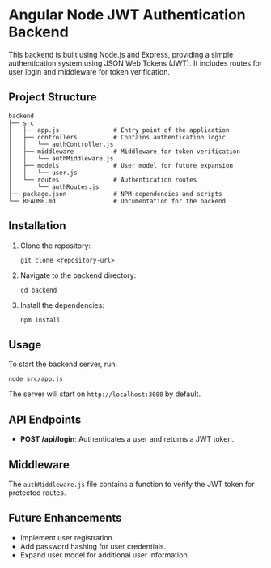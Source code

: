 # Angular Node JWT Authentication Backend

This backend is built using Node.js and Express, providing a simple authentication system using JSON Web Tokens (JWT). It includes routes for user login and middleware for token verification.

## Project Structure

```
backend
├── src
│   ├── app.js               # Entry point of the application
│   ├── controllers          # Contains authentication logic
│   │   └── authController.js
│   ├── middleware           # Middleware for token verification
│   │   └── authMiddleware.js
│   ├── models               # User model for future expansion
│   │   └── user.js
│   └── routes               # Authentication routes
│       └── authRoutes.js
├── package.json             # NPM dependencies and scripts
└── README.md                # Documentation for the backend
```

## Installation

1. Clone the repository:
   ```
   git clone <repository-url>
   ```

2. Navigate to the backend directory:
   ```
   cd backend
   ```

3. Install the dependencies:
   ```
   npm install
   ```

## Usage

To start the backend server, run:
```
node src/app.js
```

The server will start on `http://localhost:3000` by default.

## API Endpoints

- **POST /api/login**: Authenticates a user and returns a JWT token.

## Middleware

The `authMiddleware.js` file contains a function to verify the JWT token for protected routes.

## Future Enhancements

- Implement user registration.
- Add password hashing for user credentials.
- Expand user model for additional user information.